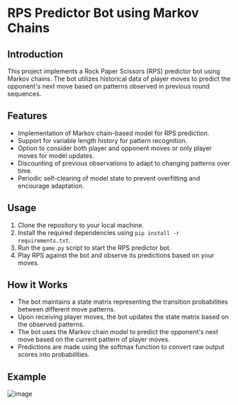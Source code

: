 # RPS Predictor Bot using Markov Chains

## Introduction
This project implements a Rock Paper Scissors (RPS) predictor bot using Markov chains. The bot utilizes historical data of player moves to predict the opponent's next move based on patterns observed in previous round sequences.

## Features
- Implementation of Markov chain-based model for RPS prediction.
- Support for variable length history for pattern recognition.
- Option to consider both player and opponent moves or only player moves for model updates.
- Discounting of previous observations to adapt to changing patterns over time.
- Periodic self-clearing of model state to prevent overfitting and encourage adaptation.

## Usage
1. Clone the repository to your local machine.
2. Install the required dependencies using `pip install -r requirements.txt`.
3. Run the `game.py` script to start the RPS predictor bot.
4. Play RPS against the bot and observe its predictions based on your moves.

## How it Works
- The bot maintains a state matrix representing the transition probabilities between different move patterns.
- Upon receiving player moves, the bot updates the state matrix based on the observed patterns.
- The bot uses the Markov chain model to predict the opponent's next move based on the current pattern of player moves.
- Predictions are made using the softmax function to convert raw output scores into probabilities.

## Example

![image](https://github.com/wannasleepforlong/Rock-Paper-Scissors-Predictor-on-Pseudo-Random-Number-Generator/assets/109717763/acfd767d-7a7f-41b1-8a85-e07db847ff41)
